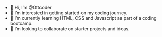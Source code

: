 - 👋 Hi, I’m @Ottcoder
- 👀 I’m interested in getting started on my coding journey.
- 🌱 I’m currently learning HTML, CSS and Javascript as part of a coding bootcamp.
- 💞️ I’m looking to collaborate on starter projects and ideas.

<!---
Ottcoder/Ottcoder is a ✨ special ✨ repository because its `README.md` (this file) appears on your GitHub profile.
You can click the Preview link to take a look at your changes.
--->
